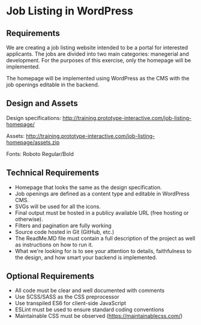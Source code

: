 # Job Listing in WordPress

## Requirements

We are creating a job listing website intended to be a portal for interested applicants. The jobs are divided into two main categories: manegerial and development. For the purposes of this exercise, only the homepage will be implemented.

The homepage will be implemented using WordPress as the CMS with the job openings editable in the backend.

## Design and Assets
Design specifications: http://training.prototype-interactive.com/job-listing-homepage/

Assets: http://training.prototype-interactive.com/job-listing-homepage/assets.zip

Fonts: Roboto Regular/Bold

## Technical Requirements
- Homepage that looks the same as the design specification.
- Job openings are defined as a content type and editable in WordPress CMS.
- SVGs will be used for all the icons.
- Final output must be hosted in a publicy available URL (free hosting or otherwise).
- Filters and pagination are fully working
- Source code hosted in Git (GitHub, etc.)
- The ReadMe.MD file must contain a full description of the project as well as instructions on how to run it.
- What we're looking for is to see your attention to details, faithfulness to the design, and how smart your backend is implemented.

## Optional Requirements
- All code must be clear and well documented with comments
- Use SCSS/SASS as the CSS preprocessor
- Use transpiled ES6 for client-side JavaScript
- ESLint must be used to ensure standard coding conventions
- Maintainable CSS must be observed (https://maintainablecss.com/)